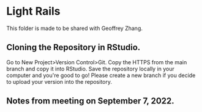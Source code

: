 # Light Rails

This folder is made to be shared with Geoffrey Zhang.

## Cloning the Repository in RStudio.

Go to New Project>Version Control>Git. 
Copy the HTTPS from the main branch and copy it into RStudio. Save the repository locally in your computer and you're good to go!
Please create a new branch if you decide to upload your version into the repository.

## Notes from meeting on September 7, 2022.
